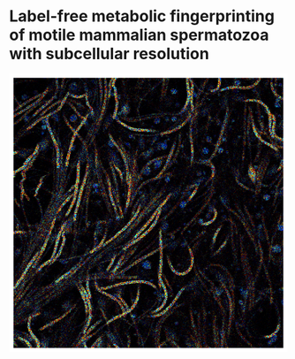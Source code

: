 # Label-free metabolic fingerprinting of motile mammalian spermatozoa with subcellular resolution

![BiaPy logo](img/58222_PWD_ex740_i25_2_14_new.png)

